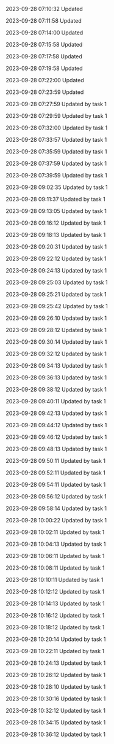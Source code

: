 
2023-09-28 07:10:32 Updated

2023-09-28 07:11:58 Updated

2023-09-28 07:14:00 Updated

2023-09-28 07:15:58 Updated

2023-09-28 07:17:58 Updated

2023-09-28 07:19:58 Updated

2023-09-28 07:22:00 Updated

2023-09-28 07:23:59 Updated

2023-09-28 07:27:59 Updated by task 1

2023-09-28 07:29:59 Updated by task 1

2023-09-28 07:32:00 Updated by task 1

2023-09-28 07:33:57 Updated by task 1

2023-09-28 07:35:59 Updated by task 1

2023-09-28 07:37:59 Updated by task 1

2023-09-28 07:39:59 Updated by task 1

2023-09-28 09:02:35 Updated by task 1

2023-09-28 09:11:37 Updated by task 1

2023-09-28 09:13:05 Updated by task 1

2023-09-28 09:16:12 Updated by task 1

2023-09-28 09:18:13 Updated by task 1

2023-09-28 09:20:31 Updated by task 1

2023-09-28 09:22:12 Updated by task 1

2023-09-28 09:24:13 Updated by task 1

2023-09-28 09:25:03 Updated by task 1

2023-09-28 09:25:21 Updated by task 1

2023-09-28 09:25:42 Updated by task 1

2023-09-28 09:26:10 Updated by task 1

2023-09-28 09:28:12 Updated by task 1

2023-09-28 09:30:14 Updated by task 1

2023-09-28 09:32:12 Updated by task 1

2023-09-28 09:34:13 Updated by task 1

2023-09-28 09:36:13 Updated by task 1

2023-09-28 09:38:12 Updated by task 1

2023-09-28 09:40:11 Updated by task 1

2023-09-28 09:42:13 Updated by task 1

2023-09-28 09:44:12 Updated by task 1

2023-09-28 09:46:12 Updated by task 1

2023-09-28 09:48:13 Updated by task 1

2023-09-28 09:50:11 Updated by task 1

2023-09-28 09:52:11 Updated by task 1

2023-09-28 09:54:11 Updated by task 1

2023-09-28 09:56:12 Updated by task 1

2023-09-28 09:58:14 Updated by task 1

2023-09-28 10:00:22 Updated by task 1

2023-09-28 10:02:11 Updated by task 1

2023-09-28 10:04:13 Updated by task 1

2023-09-28 10:06:11 Updated by task 1

2023-09-28 10:08:11 Updated by task 1

2023-09-28 10:10:11 Updated by task 1

2023-09-28 10:12:12 Updated by task 1

2023-09-28 10:14:13 Updated by task 1

2023-09-28 10:16:12 Updated by task 1

2023-09-28 10:18:12 Updated by task 1

2023-09-28 10:20:14 Updated by task 1

2023-09-28 10:22:11 Updated by task 1

2023-09-28 10:24:13 Updated by task 1

2023-09-28 10:26:12 Updated by task 1

2023-09-28 10:28:10 Updated by task 1

2023-09-28 10:30:16 Updated by task 1

2023-09-28 10:32:12 Updated by task 1

2023-09-28 10:34:15 Updated by task 1

2023-09-28 10:36:12 Updated by task 1

